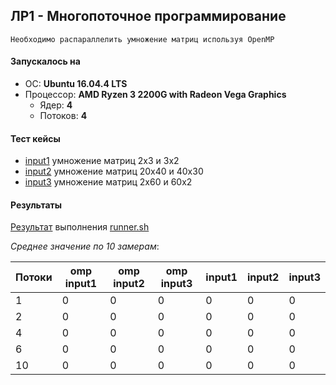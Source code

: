## ЛР1 - Многопоточное программирование

```
Необходимо распараллелить умножение матриц используя OpenMP
```

#### Запускалось на
- ОС: **Ubuntu 16.04.4 LTS**
- Процессор: **AMD Ryzen 3 2200G with Radeon Vega Graphics**
  - Ядер: **4**
  - Потоков: **4**
  
#### Тест кейсы
- [input1](https://github.com/unvir/parallel-programming-course/blob/lab1/input.txt) умножение матриц 2x3 и 3x2 
- [input2](https://github.com/unvir/parallel-programming-course/blob/lab1/input2.txt) умножение матриц 20x40 и 40x30
- [input3](https://github.com/unvir/parallel-programming-course/blob/lab1/input3.txt) умножение матриц 2x60 и 60x2

#### Результаты
[Результат]() выполнения [runner.sh](https://github.com/unvir/parallel-programming-course/blob/lab1/runner.sh)

*Среднее значение по 10 замерам*:

| Потоки | omp input1 | omp input2 | omp input3 | input1 | input2 | input3 |
|--------|------------|------------|------------|--------|--------|--------|
|1|0|0|0|0|0|0|
|2|0|0|0|0|0|0|
|4|0|0|0|0|0|0|
|6|0|0|0|0|0|0|
|10|0|0|0|0|0|0|
